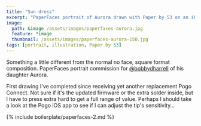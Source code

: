 ```yaml
---
title: "Sun dress"
excerpt: "PaperFaces portrait of Aurora drawn with Paper by 53 on an iPad."
image: 
  path: &image /assets/images/paperfaces-aurora.jpg 
  feature: *image
  thumbnail: /assets/images/paperfaces-aurora-150.jpg
tags: [portrait, illustration, Paper by 53]
---
```


Something a little different from the normal no face, square format composition. PaperFaces portrait commission for <a href="https://twitter.com/bobbydharrell">@bobbydharrell</a> of his daughter Aurora.

First drawing I've completed since receiving yet another replacement Pogo Connect. Not sure if it's the updated firmware or the extra solder inside, but I have to press extra hard to get a full range of value. Perhaps I should take a look at the Pogo iOS app to see if I can adjust the tip's sensitivity…

{% include boilerplate/paperfaces-2.md %}
